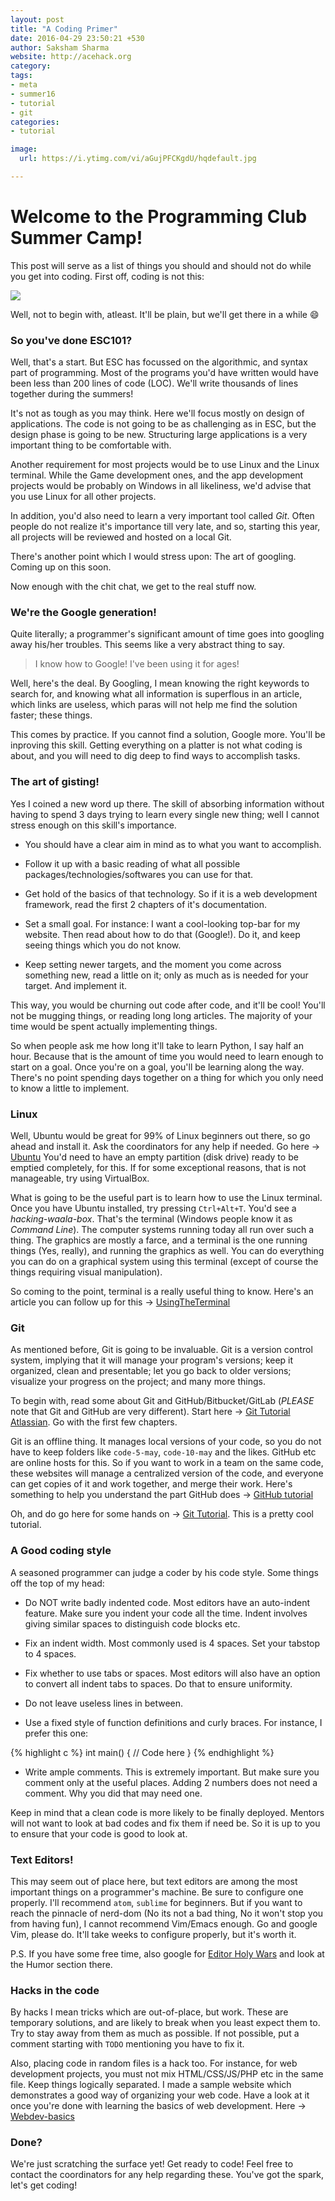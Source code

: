 ```yaml
---
layout: post
title: "A Coding Primer"
date: 2016-04-29 23:50:21 +530
author: Saksham Sharma
website: http://acehack.org
category: 
tags: 
- meta
- summer16
- tutorial
- git
categories:
- tutorial

image:
  url: https://i.ytimg.com/vi/aGujPFCKgdU/hqdefault.jpg

---
```


# Welcome to the Programming Club Summer Camp!

This post will serve as a list of things you should and should not do while you get into coding.
First off, coding is not this:

![](https://i.ytimg.com/vi/aGujPFCKgdU/hqdefault.jpg)

Well, not to begin with, atleast. It'll be plain, but we'll get there in a while :smile:

### So you've done ESC101?
Well, that's a start. But ESC has focussed on the algorithmic, and syntax part of programming. Most
of the programs you'd have written would have been less than 200 lines of code (LOC). We'll write thousands of lines together during the summers!

It's not as tough as you may think. Here we'll focus mostly on design of applications. The code is not going to be as challenging as in ESC, but the design phase is going to be new. Structuring large applications is a very important thing to be comfortable with.

Another requirement for most projects would be to use Linux and the Linux terminal. While the Game development ones, and the app development projects would be probably on Windows in all likeliness, we'd advise that you use Linux for all other projects.

In addition, you'd also need to learn a very important tool called *Git*. Often people do not realize it's importance till very late, and so, starting this year, all projects will be reviewed and hosted on a local Git.

There's another point which I would stress upon: The art of googling. Coming up on this soon.

Now enough with the chit chat, we get to the real stuff now.

### We're the Google generation!
Quite literally; a programmer's significant amount of time goes into googling away his/her troubles. This seems like a very abstract thing to say.

> I know how to Google! I've been using it for ages!

Well, here's the deal. By Googling, I mean knowing the right keywords to search for, and knowing what all information is superflous in an article, which links are useless, which paras will not help me find the solution faster; these things.

This comes by practice. If you cannot find a solution, Google more. You'll be inproving this skill. Getting everything on a platter is not what coding is about, and you will need to dig deep to find ways to accomplish tasks.

### The art of gisting!
Yes I coined a new word up there. The skill of absorbing information without having to spend 3 days trying to learn every single new thing; well I cannot stress enough on this skill's importance.

* You should have a clear aim in mind as to what you want to accomplish.

* Follow it up with a basic reading of what all possible packages/technologies/softwares you can use for that.

* Get hold of the basics of that technology. So if it is a web development framework, read the first 2 chapters of it's documentation.

* Set a small goal. For instance: I want a cool-looking top-bar for my website. Then read about how to do that (Google!). Do it, and keep seeing things which you do not know.

* Keep setting newer targets, and the moment you come across something new, read a little on it; only as much as is needed for your target. And implement it.

This way, you would be churning out code after code, and it'll be cool! You'll not be mugging things, or reading long long articles. The majority of your time would be spent actually implementing things.

So when people ask me how long it'll take to learn Python, I say half an hour. Because that is the amount of time you would need to learn enough to start on a goal. Once you're on a goal, you'll be learning along the way. There's no point spending days together on a thing for which you only need to know a little to implement.

### Linux
Well, Ubuntu would be great for 99% of Linux beginners out there, so go ahead and install it. Ask the coordinators for any help if needed. Go here -> [Ubuntu](http://www.ubuntu.com/)
You'd need to have an empty partition (disk drive) ready to be emptied completely, for this. If for some exceptional reasons, that is not manageable, try using VirtualBox.

What is going to be the useful part is to learn how to use the Linux terminal. Once you have Ubuntu installed, try pressing `Ctrl+Alt+T`. You'd see a *hacking-waala-box*. That's the terminal (Windows people know it as *Command Line*). The computer systems running today all run over such a thing. The graphics are mostly a farce, and a terminal is the one running things (Yes, really), and running the graphics as well. You can do everything you can do on a graphical system using this terminal (except of course the things requiring visual manipulation).

So coming to the point, terminal is a really useful thing to know. Here's an article you can follow up for this -> [UsingTheTerminal](https://help.ubuntu.com/community/UsingTheTerminal)

### Git
As mentioned before, Git is going to be invaluable. Git is a version control system, implying that it will manage your program's versions; keep it organized, clean and presentable; let you go back to older versions; visualize your progress on the project; and many more things.

To begin with, read some about Git and GitHub/Bitbucket/GitLab (*PLEASE* note that Git and GitHub are very different). Start here -> [Git Tutorial Atlassian](https://www.atlassian.com/git/tutorials/). Go with the first few chapters.

Git is an offline thing. It manages local versions of your code, so you do not have to keep folders like `code-5-may`, `code-10-may` and the likes. GitHub etc are online hosts for this. So if you want to work in a team on the same code, these websites will manage a centralized version of the code, and everyone can get copies of it and work together, and merge their work. Here's something to help you understand the part GitHub does -> [GitHub tutorial](https://guides.github.com/activities/hello-world/)

Oh, and do go here for some hands on -> [Git Tutorial](https://try.github.io/). This is a pretty cool tutorial.

### A Good coding style
A seasoned programmer can judge a coder by his code style. Some things off the top of my head:

* Do NOT write badly indented code. Most editors have an auto-indent feature. Make sure you indent your code all the time. Indent involves giving similar spaces to distinguish code blocks etc.
* Fix an indent width. Most commonly used is 4 spaces. Set your tabstop to 4 spaces.
* Fix whether to use tabs or spaces. Most editors will also have an option to convert all indent tabs to spaces. Do that to ensure uniformity.

* Do not leave useless lines in between.

* Use a fixed style of function definitions and curly braces. For instance, I prefer this one:

{% highlight c %}
int main() {
  // Code here
}
{% endhighlight %}

* Write ample comments. This is extremely important. But make sure you comment only at the useful places. Adding 2 numbers does not need a comment. Why you did that may need one.

Keep in mind that a clean code is more likely to be finally deployed. Mentors will not want to look at bad codes and fix them if need be. So it is up to you to ensure that your code is good to look at.

### Text Editors!
This may seem out of place here, but text editors are among the most important things on a programmer's machine. Be sure to configure one properly. I'll recommend `atom`, `sublime` for beginners. But if you want to reach the pinnacle of nerd-dom (No its not a bad thing, No it won't stop you from having fun), I cannot recommend Vim/Emacs enough. Go and google Vim, please do. It'll take weeks to configure properly, but it's worth it.

P.S. If you have some free time, also google for [Editor Holy Wars](https://en.wikipedia.org/wiki/Editor_war) and look at the Humor section there.

### Hacks in the code
By hacks I mean tricks which are out-of-place, but work. These are temporary solutions, and are likely to break when you least expect them to. Try to stay away from them as much as possible. If not possible, put a comment starting with `TODO` mentioning you have to fix it.

Also, placing code in random files is a hack too. For instance, for web development projects, you must not mix HTML/CSS/JS/PHP etc in the same file. Keep things logically separated. I made a sample website which demonstrates a good way of organizing your web code. Have a look at it once you're done with learning the basics of web development. Here -> [Webdev-basics](https://github.com/sakshamsharma/webdev-basic)

### Done?
We're just scratching the surface yet! Get ready to code! Feel free to contact the coordinators for any help regarding these. You've got the spark, let's get coding!
